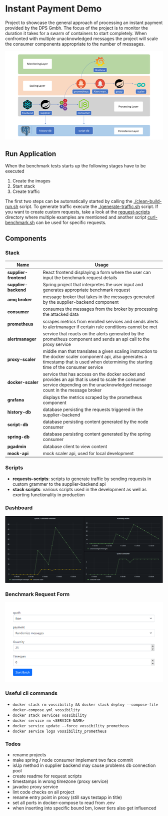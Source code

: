 # Instant Payment Demo

Project to showcase the general approach of processing an instant payment provided by the DPS Gmbh. The focus of the project is to monitor the duration it takes for a swarm of containers to start completely. When confronted with multiple unacknowledged messages the project will scale the consumer components appropriate to the number of messages.

![overview](./_docs/slides/overview.png)

## Run Application
When the benchmark tests starts up the following stages have to be executed

1. Create the images 
2. Start stack
3. Create traffic

The first two steps can be automatically started by calling the [./clean-build-run.sh](./clean-build-run.sh) script. To generate traffic execute the [./generate-traffic.sh](./generate-traffic.sh) script. If you want to create custom requests, take a look at the [request-scripts](./request-scripts) directory where multiple examples are mentioned and another script [curl-benchmark.sh](./request-scripts/curl-benchmark.sh) can be used for specific requests.

## Components
### Stack 

| Name | Usage |
|------|-------|
| **supplier-frontend**| React frontend displaying a form where the user can input the benchmark request details|
| **supplier-backend**| Spring project that interpretes the user input and generates appropriate benchmark request|
| **amq broker**| message broker that takes in the messages generated by the supplier-backend component|
| **consumer**| consumes the messages from the broker by processing the attacked data|
| **prometheus**| scrapes metrics from enrolled services and sends alerts to alertmanager if certain rule conditions cannot be met|
| **alertmanager**| service that reacts on the alerts generated by the prometheus component and sends an api call to the proxy service|
| **proxy-scaler**| middle man that translates a given scaling instruction to the docker scaler component api, also generates a timestamp that is used when determining the starting time of the consumer service|
| **docker-scaler**| service that has access on the docker socket and provides an api that is used to scale the consumer service depending on the unacknowledged message count in the message broker|
| **grafana**| displays the metrics scraped by the prometheus component|
| **history-db**| database persisting the requests triggered in the supplier-backend|
| **script-db**| database persisting content generated by the node consumer|
| **spring-db**| database persisting content generated by the spring consumer|
| **pgadmin**| database client to view content|
| **mock-api**| mock scaler api, used for local development|

### Scripts
- **requests-scripts**: scripts to generate traffic by sending requests in custom grammer to the supplier-backend api
- **stack scripts**: various scripts used in the development as well as exorting functionality in production

### Dashboard
![dashboard](./_docs/img/dashboard01.png)

### Benchmark Request Form
![form](./_docs/img/react01.PNG)

### Useful cli commands
- `docker stack rm vossibility && docker stack deploy --compose-file docker-compose.yml vossibility`
- `docker stack services vossibility`
- `docker service rm <SERVICE-NAME>`
- `docker service update --force vossibility_prometheus`
- `docker service logs vossibility_prometheus`

### Todos
- rename projects
- make spring / node consumer implement two face commit
- isUp method in supplier backend may cause problems db connection pool
- create readme for request scripts
- timestamps in wrong timezone (proxy service)
- javadoc proxy service
- lint code checks on all project
- rename entry point in proxy (still says testapp in title)
- set all ports in docker-compose to read from .env
- when inserting into specific bound bm, lower tiers also get influenced
